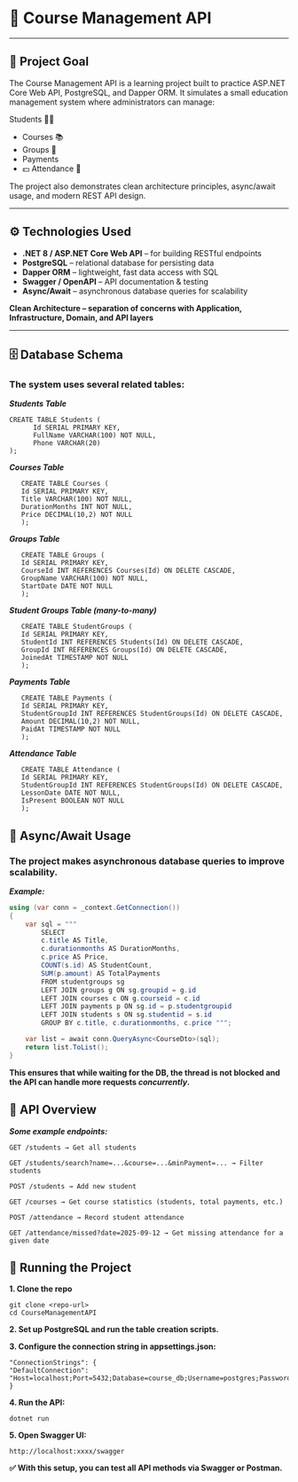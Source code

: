 # 📘 Course Management API

----

## 🎯 Project Goal

The Course Management API is a learning project built to practice ASP.NET Core Web API, PostgreSQL, and Dapper ORM.
It simulates a small education management system where administrators can manage:

Students 👨‍🎓

* Courses 📚
* Groups 🏫
* Payments 
* 💵 Attendance 📅

The project also demonstrates clean architecture principles, async/await usage, and modern REST API design.

----
## ⚙️ Technologies Used

* **.NET 8 / ASP.NET Core Web API** – for building RESTful endpoints 
* **PostgreSQL** – relational database for persisting data 
* **Dapper ORM** – lightweight, fast data access with SQL 
* **Swagger / OpenAPI** – API documentation & testing 
* **Async/Await** – asynchronous database queries for scalability

**Clean Architecture – separation of concerns with Application, Infrastructure, Domain, and API layers**

----

## 🗄️ Database Schema

### The system uses several related tables:

**_Students Table_**
```postgresql
CREATE TABLE Students (
      Id SERIAL PRIMARY KEY,
      FullName VARCHAR(100) NOT NULL,
      Phone VARCHAR(20)
);
```
**_Courses Table_**

```postgresql
   CREATE TABLE Courses (
   Id SERIAL PRIMARY KEY,
   Title VARCHAR(100) NOT NULL,
   DurationMonths INT NOT NULL,
   Price DECIMAL(10,2) NOT NULL
   );
```
**_Groups Table_**
```postgresql
   CREATE TABLE Groups (
   Id SERIAL PRIMARY KEY,
   CourseId INT REFERENCES Courses(Id) ON DELETE CASCADE,
   GroupName VARCHAR(100) NOT NULL,
   StartDate DATE NOT NULL
   );
```
**_Student Groups Table (many-to-many)_**
```postgresql 
   CREATE TABLE StudentGroups (
   Id SERIAL PRIMARY KEY,
   StudentId INT REFERENCES Students(Id) ON DELETE CASCADE,
   GroupId INT REFERENCES Groups(Id) ON DELETE CASCADE,
   JoinedAt TIMESTAMP NOT NULL
   );
```
**_Payments Table_**
```postgresql
   CREATE TABLE Payments (
   Id SERIAL PRIMARY KEY,
   StudentGroupId INT REFERENCES StudentGroups(Id) ON DELETE CASCADE,
   Amount DECIMAL(10,2) NOT NULL,
   PaidAt TIMESTAMP NOT NULL
   );
```
**_Attendance Table_**
```postgresql
   CREATE TABLE Attendance (
   Id SERIAL PRIMARY KEY,
   StudentGroupId INT REFERENCES StudentGroups(Id) ON DELETE CASCADE,
   LessonDate DATE NOT NULL,
   IsPresent BOOLEAN NOT NULL
   );
```

## 🔄 Async/Await Usage

### The project makes asynchronous database queries to improve scalability.

**_Example:_**

```csharp
using (var conn = _context.GetConnection())
{
    var sql = """
        SELECT
        c.title AS Title,
        c.durationmonths AS DurationMonths,
        c.price AS Price,
        COUNT(s.id) AS StudentCount,
        SUM(p.amount) AS TotalPayments
        FROM studentgroups sg
        LEFT JOIN groups g ON sg.groupid = g.id
        LEFT JOIN courses c ON g.courseid = c.id
        LEFT JOIN payments p ON sg.id = p.studentgroupid
        LEFT JOIN students s ON sg.studentid = s.id
        GROUP BY c.title, c.durationmonths, c.price """;

    var list = await conn.QueryAsync<CourseDto>(sql);
    return list.ToList();
}
```

**This ensures that while waiting for the DB, the thread is not blocked and the API can handle more requests _concurrently_.**

## 📡 API Overview

**_Some example endpoints:_**

```
GET /students → Get all students

GET /students/search?name=...&course=...&minPayment=... → Filter students

POST /students → Add new student

GET /courses → Get course statistics (students, total payments, etc.)

POST /attendance → Record student attendance

GET /attendance/missed?date=2025-09-12 → Get missing attendance for a given date
```

## 🚀 Running the Project

**1. Clone the repo**

```
git clone <repo-url>
cd CourseManagementAPI
```
**2. Set up PostgreSQL and run the table creation scripts.**

**3. Configure the connection string in appsettings.json:**

```
"ConnectionStrings": {
"DefaultConnection": "Host=localhost;Port=5432;Database=course_db;Username=postgres;Password=yourpassword"
}
```
**4. Run the API:**

```
dotnet run
```



**5. Open Swagger UI:**

``` 
http://localhost:xxxx/swagger
```


**✅ With this setup, you can test all API methods via Swagger or Postman.**
